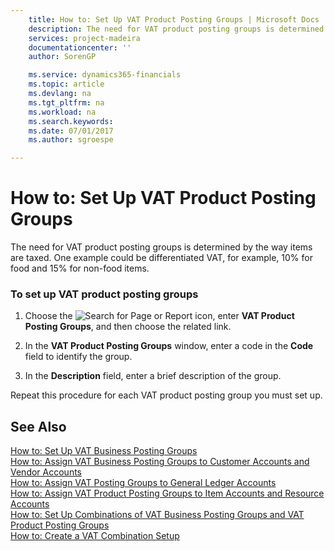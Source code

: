 ```yaml
---
    title: How to: Set Up VAT Product Posting Groups | Microsoft Docs
    description: The need for VAT product posting groups is determined by the way items are taxed. One example could be differentiated VAT, for example, 10% for food and 15% for non-food items.
    services: project-madeira
    documentationcenter: ''
    author: SorenGP

    ms.service: dynamics365-financials
    ms.topic: article
    ms.devlang: na
    ms.tgt_pltfrm: na
    ms.workload: na
    ms.search.keywords:
    ms.date: 07/01/2017
    ms.author: sgroespe

---
```

# How to: Set Up VAT Product Posting Groups
The need for VAT product posting groups is determined by the way items are taxed. One example could be differentiated VAT, for example, 10% for food and 15% for non-food items.  
  
### To set up VAT product posting groups  
  
1.  Choose the ![Search for Page or Report](media/ui-search/search_small.png "Search for Page or Report icon") icon, enter **VAT Product Posting Groups**, and then choose the related link.  
  
2.  In the **VAT Product Posting Groups** window, enter a code in the **Code** field to identify the group.  
  
3.  In the **Description** field, enter a brief description of the group.  
  
 Repeat this procedure for each VAT product posting group you must set up.  
  
## See Also  
 [How to: Set Up VAT Business Posting Groups](../how-to-set-up-vat-business-posting-groups.md)   
 [How to: Assign VAT Business Posting Groups to Customer Accounts and Vendor Accounts](../how-to-assign-vat-business-posting-groups-to-customer-accounts-and-vendor-accounts.md)   
 [How to: Assign VAT Posting Groups to General Ledger Accounts](../how-to-assign-vat-posting-groups-to-general-ledger-accounts.md)   
 [How to: Assign VAT Product Posting Groups to Item Accounts and Resource Accounts](../how-to-assign-vat-product-posting-groups-to-item-accounts-and-resource-accounts.md)   
 [How to: Set Up Combinations of VAT Business Posting Groups and VAT Product Posting Groups](../how-to-set-up-combinations-of-vat-business-posting-groups-and-vat-product-posting-groups.md)   
 [How to: Create a VAT Combination Setup](../how-to-create-a-vat-combination-setup.md)